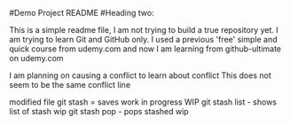 #Demo Project README
#Heading two: 

This is a simple readme file, I am not trying to build a true 
repository yet. I am trying to learn Git and GitHub only. 
I used a previous 'free' simple and quick course from
udemy.com and now I am learning from github-ultimate
on udemy.com

I am planning on causing a conflict to learn about conflict
This does not seem to be the same conflict line

modified file
git stash = saves work in progress WIP
git stash list - shows list of stash wip
git stash pop - pops stashed wip
